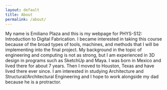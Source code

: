 ```yaml
---
layout: default
title: About
permalink: /about/
---
```


My name is Emiliano Plaza and this is my webpage for PHYS-S12: Introduction to Digital Fabrication. I became interested in taking this course because of the broad types of tools, machines, and methods that I will be implementing into the final project. My background in the topic of engineering and computing is not as strong, but I am experienced in 3D design in programs such as SketchUp and Maya. I was born in Mexico and lived there for about 7 years. Then I moved to Houston, Texas and have lived there ever since. I am interested in studying Architecture and Structural/Architectural Engineering and I hope to work alongside my dad because he is a protractor.

